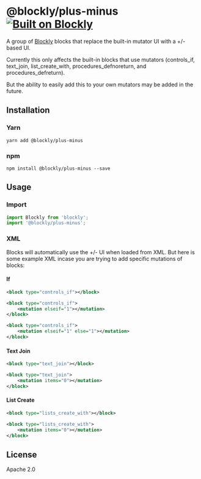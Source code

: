 
# @blockly/plus-minus [![Built on Blockly](https://tinyurl.com/built-on-blockly)](https://github.com/google/blockly)

A group of [Blockly](https://www.npmjs.com/package/blockly) blocks that replace the built-in mutator UI with a +/-
based UI.

Currently this only affects the built-in blocks that use mutators (controls_if, text_join, list_create_with,
procedures_defnoreturn, and procedures_defreturn).
<!--TODO add picture -->
But the ability to easily add this to your own mutators may be added
in the future.

## Installation

### Yarn
```
yarn add @blockly/plus-minus
```

### npm
```
npm install @blockly/plus-minus --save
```

## Usage

<!--
  - TODO: Update block module name.
  -->
### Import
```js
import Blockly from 'blockly';
import '@blockly/plus-minus';
```

### XML

Blocks will automatically use the +/- UI when loaded from XML. But here is some example XML incase you are trying to
add specific mutations of blocks:

#### If

```xml
<block type="controls_if"></block>
```
<!--TODO add picture -->
```xml
<block type="controls_if">
    <mutation elseif="1"></mutation>
</block>
```
<!--TODO add picture -->
```xml
<block type="controls_if">
    <mutation elseif="1" else="1"></mutation>
</block>
```
<!--TODO add picture -->

#### Text Join

```xml
<block type="text_join"></block>
```
<!--TODO add picture -->
```xml
<block type="text_join">
    <mutation items="0"></mutation>
</block>
```
<!--TODO add picture -->

#### List Create

```xml
<block type="lists_create_with"></block>
```
<!--TODO add picture -->
```xml
<block type="lists_create_with">
    <mutation items="0"></mutation>
</block>
```
<!--TODO add picture -->

## License
Apache 2.0
